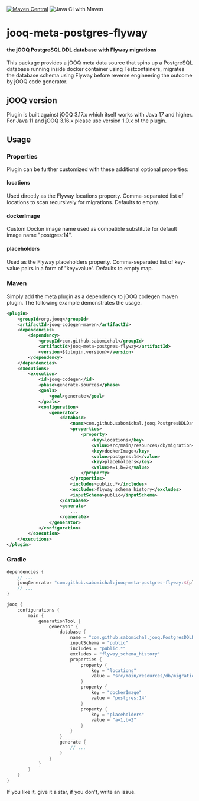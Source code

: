 [![Maven Central](https://maven-badges.herokuapp.com/maven-central/com.github.sabomichal/jooq-meta-postgres-flyway/badge.svg)](https://maven-badges.herokuapp.com/maven-central/com.github.sabomichal/jooq-meta-postgres-flyway) ![Java CI with Maven](https://github.com/sabomichal/jooq-meta-postgres-flyway/workflows/Java%20CI%20with%20Maven/badge.svg)
# jooq-meta-postgres-flyway
#### the jOOQ PostgreSQL DDL database with Flyway migrations
This package provides a jOOQ meta data source that spins up a PostgreSQL database running inside docker container using Testcontainers, migrates the database schema using Flyway before reverse engineering the outcome by jOOQ code generator.

## jOOQ version
Plugin is built against jOOQ 3.17.x which itself works with Java 17 and higher. For Java 11 and jOOQ 3.16.x please use version 1.0.x of the plugin.

## Usage
### Properties
Plugin can be further customized with these additional optional properties:
#### locations
Used directly as the Flyway locations property. Comma-separated list of locations to scan recursively for migrations. Defaults to empty.
#### dockerImage
Custom Docker image name used as compatible substitute for default image name "postgres:14".
#### placeholders
Used as the Flyway placeholders property. Comma-separated list of key-value pairs in a form of "key=value". Defaults to empty map.
### Maven
Simply add the meta plugin as a dependency to jOOQ codegen maven plugin. The following example demonstrates the usage.
```xml
<plugin>
    <groupId>org.jooq</groupId>
    <artifactId>jooq-codegen-maven</artifactId>
    <dependencies>
        <dependency>
            <groupId>com.github.sabomichal</groupId>
            <artifactId>jooq-meta-postgres-flyway</artifactId>
            <version>${plugin.version}</version>
        </dependency>
    </dependencies>
    <executions>
        <execution>
            <id>jooq-codegen</id>
            <phase>generate-sources</phase>
            <goals>
                <goal>generate</goal>
            </goals>
            <configuration>
                <generator>
                    <database>
                        <name>com.github.sabomichal.jooq.PostgresDDLDatabase</name>
                        <properties>
                            <property>
                                <key>locations</key>
                                <value>src/main/resources/db/migration</value>
                                <key>dockerImage</key>
                                <value>postgres:14</value>
                                <key>placeholders</key>
                                <value>a=1,b=2</value>
                            </property>
                        </properties>
                        <includes>public.*</includes>
                        <excludes>flyway_schema_history</excludes>
                        <inputSchema>public</inputSchema>
                    </database>
                    <generate>
                        ...
                    </generate>
                </generator>
            </configuration>
        </execution>
    </executions>
</plugin>
```
### Gradle
```groovy
dependencies {
    // ...
    jooqGenerator "com.github.sabomichal:jooq-meta-postgres-flyway:${plugin.version}"
    // ...
}

jooq {
    configurations {
        main {
            generationTool {
                generator {
                    database {
                        name = "com.github.sabomichal.jooq.PostgresDDLDatabase"
                        inputSchema = "public"
                        includes = "public.*"
                        excludes = "flyway_schema_history"
                        properties {
                            property {
                                key = "locations"
                                value = "src/main/resources/db/migration"
                            }
                            property {
                                key = "dockerImage"
                                value = "postgres:14"
                            }
                            property {
                                key = "placeholders"
                                value = "a=1,b=2"
                            }
                        }
                    }
                    generate {
                        // ...
                    }
                }
            }
        }
    }
}
```
If you like it, give it a star, if you don't, write an issue.
